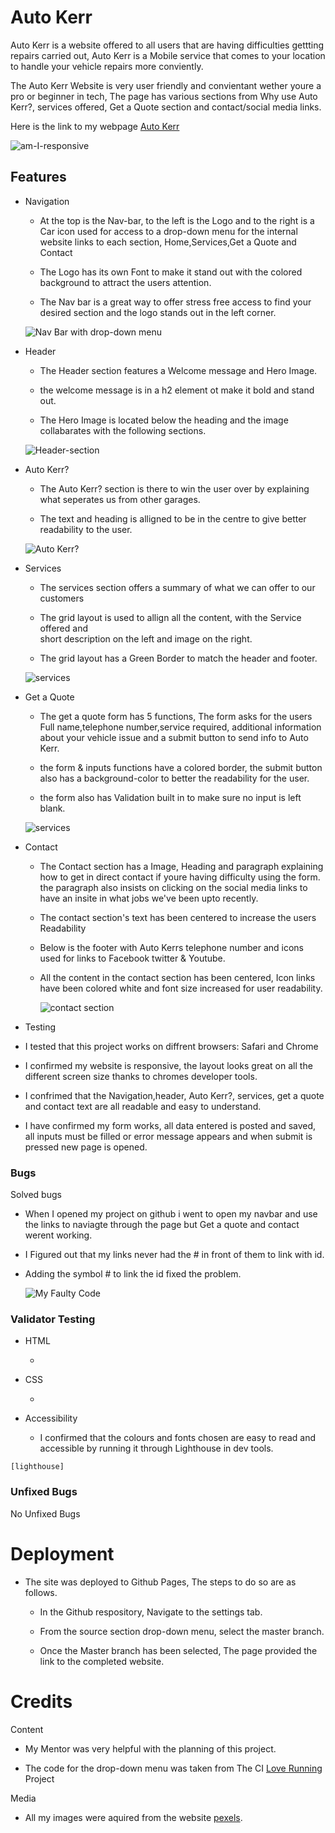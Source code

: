 # Auto Kerr

Auto Kerr is a website offered to all users that are having difficulties gettting repairs carried out, Auto Kerr
is  a Mobile service that comes to your location to handle your vehicle repairs more conviently.

The Auto Kerr Website is very user friendly and convientant wether youre a pro or beginner in tech, 
The page has various sections from Why use Auto Kerr?, services offered, Get a Quote section and contact/social
media links.

Here is the link to my webpage [Auto Kerr](https://kerrham.github.io/Mobile-Mechanic/)

![am-I-responsive](assets/images/am-i-responsive.png)

## Features

  * Navigation
   
    * At the top is the Nav-bar, to the left is the Logo and to the right is a Car icon used
       for access to a drop-down menu for the internal website links to each section, Home,Services,Get a Quote 
       and Contact
    
    * The Logo has its own Font to make it stand out with the colored background to attract the users attention.

    * The Nav bar is a great way to offer stress free access to find your desired section and the logo stands
      out in the left corner.

    ![Nav Bar with drop-down menu](/assets/images/drop-down-menu.png)

   * Header
    
      * The Header section features a Welcome message and Hero Image.
    
      * the welcome message is in a h2 element ot make it bold and stand out.

      * The Hero Image is located below the heading and the image collabarates with the following sections.

    
     ![Header-section](/assets/images/nav-ss.png)

  * Auto Kerr? 
     
     * The Auto Kerr? section is there to win the user over by explaining 
       what seperates us from other garages.
     
     * The text and heading is alligned to be in the centre to give better 
       readability to the user.
  
     
     ![Auto Kerr?](/assets/images/why-auto-kerr.png)


  * Services
    
    * The services section offers a summary of what we can offer to our customers
    
    * The grid layout is used to allign all the content, with the Service offered and  
      short description on the left and image on the right.
    
    * The grid layout has a Green Border to match the header and footer.


    ![services](/assets/images/SERVICES.png)

  * Get a Quote 
       
       * The get a quote form has 5 functions, The form asks for the users Full name,telephone number,service required,
         additional information about your vehicle issue and a submit button to send info to Auto Kerr.
       
       * the form & inputs functions have a colored border, the submit button also has a background-color to better
         the readability for the user.
       
       * the form also has Validation built in to make sure no input is left blank.


       ![services](/assets/images/get-a-quote.png)

  * Contact
       
       * The Contact section has a Image, Heading and paragraph explaining how to get in direct contact
         if youre having difficulty using the form. the paragraph also insists on clicking on the social
         media links to have an insite in what jobs we've been upto recently.

       * The contact section's text has been centered to increase the users Readability

       * Below is the footer with Auto Kerrs telephone number and icons used for links to Facebook
         twitter & Youtube.
       
       * All the content in the contact section has been centered, Icon links have been colored white
         and font size increased for user readability.

         ![contact section](/assets/readme/contact-ss.png)
  
  * Testing
   
   * I tested that this project works on diffrent browsers: Safari and Chrome 

   * I confirmed my website is responsive, the layout looks great on all the different screen size thanks
     to chromes developer tools.
   
   * I confrimed that the Navigation,header, Auto Kerr?, services, get a quote and contact text are all readable 
     and easy to understand.

   * I have confirmed my form works, all data entered is posted and saved, all inputs must be filled or 
     error message appears and when submit is pressed new page is opened.


   
   ### Bugs
   Solved bugs

   * When I opened my project on github i went to open my navbar and use the links to naviagte through the
            page but Get a quote and contact werent working.

   * I Figured out that my links never had the # in front of them to link with id.

   * Adding the symbol # to link the id fixed the problem.

     ![My Faulty Code](/assets/readme/code.jpg)

   ### Validator Testing

   * HTML
    
     *
   
   * CSS

     * 

   * Accessibility

     * I confirmed that the colours and fonts chosen are easy to read and accessible by running it 
       through Lighthouse in dev tools.

    [lighthouse]


   ### Unfixed Bugs
   No Unfixed Bugs

   # Deployment

   * The site was deployed to Github Pages, The steps to do so are as follows.
     
     * In the Github respository, Navigate to the settings tab.
     
     * From the source section drop-down menu, select the master branch.

     * Once the Master branch has been selected, The page provided the link to the completed website.

     
     
# Credits
Content
   
   * My Mentor was very helpful with the planning of this project.
   
   * The code for the drop-down menu was taken from The CI [Love Running](https://kerrham.github.io/love-running/)
     Project

Media

   * All my images were aquired from the website [pexels](https://www.pexels.com/).
